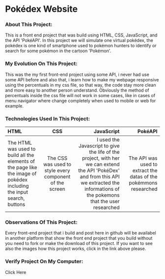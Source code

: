 # Pokédex Website

### About This Project:
This is a front end project that was build using HTML, CSS, JavaScript, and the API 'PokéAPI'. In this project we will simulate one virtual pokédex, the pokédex is one kind of smartphone used to pokémon hunters to identify or search for some pokémon in the cartoon 'Pokémon'.

### My Evolution On This Project:
This was the my first front-end project using some API, i never had use some API before and also that, i learn how to make my webpage responsive using the percentuals in my css file, so that way, the code stay more clean and more easy to another person understand. Obviously the method of percentuals inside the css file will not work in some cases, like in cases of menu navigator where change completely when used to mobile or web for example.

### Technologies Used In This Project:

HTML | CSS | JavaScript | PokéAPI
:--------- | :------: | -------: | -------:
The HTML was used to build all the elements of the page like the image of pokédex including the input search, buttons | The CSS was used to style every component of the screen | I used the Javascript to give the life of the project, with her we can extend the API 'PokéDex' and from this API we extracted the informations of the pokemons that the user researched | The API was used to extract the datas of the pokémmons researched


### Observations Of This Project:
Every front-end project that i build and post here in github will be availabel in another platform that show the front end project that you build without you need to fork or make the download of this project. If you want to see also the images how this project works, click in the link above please.

### Verify Project On My Computer:
Click Here
